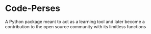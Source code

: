 # Code-Perses
A Python package meant to act as a learning tool and later become a contribution to the open source community with its limitless functions
